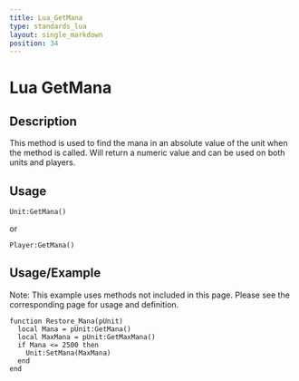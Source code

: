 ```yaml
---
title: Lua_GetMana
type: standards_lua
layout: single_markdown
position: 34
---
```


# Lua GetMana

## Description

This method is used to find the mana in an absolute value of the unit when the method is called. Will return a numeric value and can be used on both units and players.

## Usage

```
Unit:GetMana()
```

or

```
Player:GetMana()
```

## Usage/Example

Note: This example uses methods not included in this page. Please see the corresponding page for usage and definition.

```
function Restore_Mana(pUnit)
  local Mana = pUnit:GetMana()
  local MaxMana = pUnit:GetMaxMana()
  if Mana <= 2500 then
    Unit:SetMana(MaxMana)
  end
end
```
